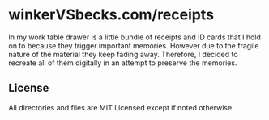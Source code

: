 # winkerVSbecks.com/receipts
In my work table drawer is a little bundle of receipts and ID cards that I hold on to because they trigger important memories. However due to the fragile nature of the material they keep fading away. Therefore, I decided to recreate all of them digitally in an attempt to preserve the memories.

## License
All directories and files are MIT Licensed except if noted otherwise. 